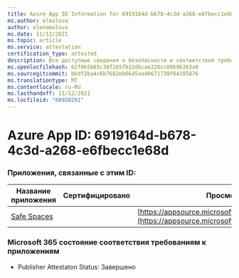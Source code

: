 ```yaml
---
title: Azure App ID Information for 6919164d-b678-4c3d-a268-e6fbecc1e68d
ms.author: elmalova
author: elenamalova
ms.date: 11/12/2021
ms.topic: article
ms.service: attestation
certification_type: attested
description: Все доступные сведения о безопасности и соответствия требованиям для 6919164d-b678-4c3d-a268-e6fbecc1e68d.
ms.openlocfilehash: 62f065b65c30f1b5fb12dbcae226cc09b9b363a0
ms.sourcegitcommit: bbdf2ba4c6b7682eb6645aa40671738f64105876
ms.translationtype: MT
ms.contentlocale: ru-RU
ms.lasthandoff: 11/12/2021
ms.locfileid: "60928291"
---
```

# <a name="azure-app-id-6919164d-b678-4c3d-a268-e6fbecc1e68d"></a>Azure App ID: 6919164d-b678-4c3d-a268-e6fbecc1e68d


### <a name="apps-associated-with-this-id"></a>Приложения, связанные с этим ID:
| **Название приложения** | **Сертифицировано** | **Просмотр в AppSource** |
|--------------|---------------|-----------------------|
| [Safe Spaces](https://docs.microsoft.com/microsoft-365-app-certification/forward/WA200002691) |  | [https://appsource.microsoft.com/product/office/WA200002691](https://appsource.microsoft.com/product/office/WA200002691) |

### <a name="microsoft-365-app-compliance-status"></a>Microsoft 365 состояние соответствия требованиям к приложениям
- Publisher Attestaton Status: Завершено
